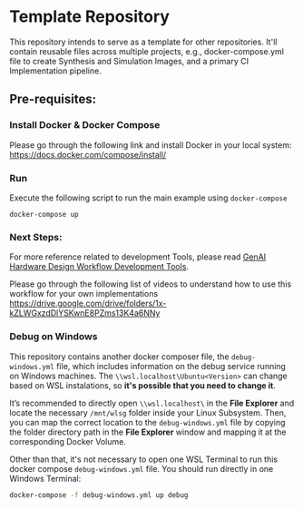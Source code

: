 # Template Repository

This repository intends to serve as a template for other repositories. It'll contain reusable files across multiple projects, e.g., docker-compose.yml file to create Synthesis and Simulation Images, and a primary CI Implementation pipeline.

## Pre-requisites:

### Install Docker & Docker Compose
Please go through the following link and install Docker in your local system: https://docs.docker.com/compose/install/

### Run
Execute the following script to run the main example using `docker-compose`

```shell
docker-compose up
```

### Next Steps:

For more reference related to development Tools, please read [GenAI Hardware Design Workflow Development Tools](https://docs.google.com/document/d/1N5Bh3639srsPZrac8migq8G5h7Zb9auUnG9DuTJsKcc).

Please go through the following list of videos to understand how to use this workflow for your own implementations
https://drive.google.com/drive/folders/1x-kZLWGxzdDlYSKwnE8PZms13K4a6NNy

### Debug on Windows

This repository contains another docker composer file, the `debug-windows.yml` file, which includes information on the debug service running on Windows machines.
The `\\wsl.localhost\Ubuntu<Version>` can change based on WSL instalations, so **it's possible that you need to change it**.

It’s recommended to directly open `\\wsl.localhost\` in the **File Explorer** and locate the necessary `/mnt/wlsg` folder inside your Linux Subsystem.
Then, you can map the correct location to the `debug-windows.yml` file by copying the folder directory path in the **File Explorer** window and mapping it at the corresponding Docker Volume.

Other than that, it's not necessary to open one WSL Terminal to run this docker compose `debug-windows.yml` file. You should run directly in one Windows Terminal:
```bash
docker-compose -f debug-windows.yml up debug
```
